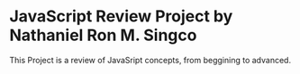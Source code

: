 # JavaScript Review Project by Nathaniel Ron M. Singco
This Project is a review of JavaSript concepts, from beggining to advanced.
